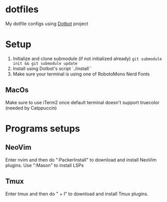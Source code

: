 # dotfiles
My dotfile configs using [Dotbot](https://github.com/anishathalye/dotbot) project

# Setup

1. Initialize and clone submodule (if not initialized already)
    `git submodule init && git submodule update`
2. Install using Dotbot's script
    `./install``
3. Make sure your terminal is using one of RobotoMono Nerd Fonts

## MacOs

Make sure to use iTerm2 once default terminal doesn't support truecolor (needed by Catppuccin)

# Programs setups

## NeoVim

Enter nvim and then do ":PackerInstall" to download and install NeoVim plugins.
Use ":Mason" to install LSPs 

## Tmux

Enter tmux and then do "<prefix> + I" to download and install Tmux plugins.
